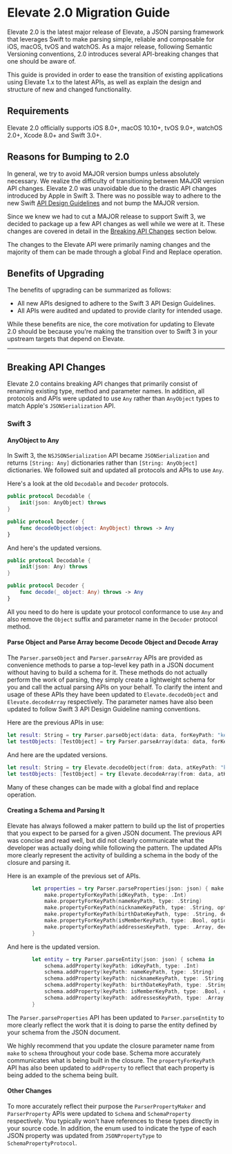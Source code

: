 # Elevate 2.0 Migration Guide

Elevate 2.0 is the latest major release of Elevate, a JSON parsing framework that leverages Swift to make parsing simple, reliable and composable for iOS, macOS, tvOS and watchOS. As a major release, following Semantic Versioning conventions, 2.0 introduces several API-breaking changes that one should be aware of.

This guide is provided in order to ease the transition of existing applications using Elevate 1.x to the latest APIs, as well as explain the design and structure of new and changed functionality.

## Requirements

Elevate 2.0 officially supports iOS 8.0+, macOS 10.10+, tvOS 9.0+, watchOS 2.0+, Xcode 8.0+ and Swift 3.0+.

## Reasons for Bumping to 2.0

In general, we try to avoid MAJOR version bumps unless absolutely necessary. We realize the difficulty of transitioning between MAJOR version API changes. Elevate 2.0 was unavoidable due to the drastic API changes introduced by Apple in Swift 3. There was no possible way to adhere to the new Swift [API Design Guidelines](https://swift.org/documentation/api-design-guidelines/) and not bump the MAJOR version.

Since we knew we had to cut a MAJOR release to support Swift 3, we decided to package up a few API changes as well while we were at it. These changes are covered in detail in the [Breaking API Changes](#breaking-api-changes) section below.

The changes to the Elevate API were primarily naming changes and the majority of them can be made through a global Find and Replace operation.

## Benefits of Upgrading

The benefits of upgrading can be summarized as follows:

* All new APIs designed to adhere to the Swift 3 API Design Guidelines.
* All APIs were audited and updated to provide clarity for intended usage.

While these benefits are nice, the core motivation for updating to Elevate 2.0 should be because you're making the transition over to Swift 3 in your upstream targets that depend on Elevate.

---

## Breaking API Changes

Elevate 2.0 contains breaking API changes that primarily consist of renaming existing type, method and parameter names. In addition, all protocols and APIs were updated to use `Any` rather than `AnyObject` types to match Apple's `JSONSerialization` API.

### Swift 3

#### AnyObject to Any

In Swift 3, the `NSJSONSerialization` API became `JSONSerialization` and returns `[String: Any]` dictionaries rather than `[String: AnyObject]` dictionaries. We followed suit and updated all protocols and APIs to use `Any`.

Here's a look at the old `Decodable` and `Decoder` protocols.

```swift
public protocol Decodable {
    init(json: AnyObject) throws
}

public protocol Decoder {
    func decodeObject(object: AnyObject) throws -> Any
}
```

And here's the updated versions.

```swift
public protocol Decodable {
    init(json: Any) throws
}

public protocol Decoder {
    func decode(_ object: Any) throws -> Any
}

```

All you need to do here is update your protocol conformance to use `Any` and also remove the `Object` suffix and parameter name in the `Decoder` protocol method.

#### Parse Object and Parse Array become Decode Object and Decode Array

The `Parser.parseObject` and `Parser.parseArray` APIs are provided as convenience methods to parse a top-level key path in a JSON document without having to build a schema for it. These methods do not actually perform the work of parsing, they simply create a lightweight schema for you and call the actual parsing APIs on your behalf. To clarify the intent and usage of these APIs they have been updated to `Elevate.decodeObject` and `Elevate.decodeArray` respectively. The parameter names have also been updated to follow Swift 3 API Design Guideline naming conventions.

Here are the previous APIs in use:
```swift
let result: String = try Parser.parseObject(data: data, forKeyPath: "key")
let testObjects: [TestObject] = try Parser.parseArray(data: data, forKeyPath: "items")
```

And here are the updated versions.

```swift
let result: String = try Elevate.decodeObject(from: data, atKeyPath: "key")
let testObjects: [TestObject] = try Elevate.decodeArray(from: data, atKeyPath: "items")
```

Many of these changes can be made with a global find and replace operation.

#### Creating a Schema and Parsing It

Elevate has always followed a maker pattern to build up the list of properties that you expect to be parsed for a given JSON document. The previous API was concise and read well, but did not clearly communicate what the developer was actually doing while following the pattern. The updated APIs more clearly represent the activity of building a schema in the body of the closure and parsing it.

Here is an example of the previous set of APIs.
```swift
        let properties = try Parser.parseProperties(json: json) { make in
            make.propertyForKeyPath(idKeyPath, type: .Int)
            make.propertyForKeyPath(nameKeyPath, type: .String)
            make.propertyForKeyPath(nicknameKeyPath, type: .String, optional: true)
            make.propertyForKeyPath(birthDateKeyPath, type: .String, decoder: dateDecoder)
            make.propertyForKeyPath(isMemberKeyPath, type: .Bool, optional: true)
            make.propertyForKeyPath(addressesKeyPath, type: .Array, decodedToType: Address.self)
        }
```

And here is the updated version.
```swift
        let entity = try Parser.parseEntity(json: json) { schema in
            schema.addProperty(keyPath: idKeyPath, type: .Int)
            schema.addProperty(keyPath: nameKeyPath, type: .String)
            schema.addProperty(keyPath: nicknameKeyPath, type: .String, optional: true)
            schema.addProperty(keyPath: birthDateKeyPath, type: .String, decoder: dateDecoder)
            schema.addProperty(keyPath: isMemberKeyPath, type: .Bool, optional: true)
            schema.addProperty(keyPath: addressesKeyPath, type: .Array, decodedToType: Address.self)
        }
```

The `Parser.parseProperties` API has been updated to `Parser.parseEntity` to more clearly reflect the work that it is doing to parse the entity defined by your schema from the JSON document. 

We highly recommend that you update the closure parameter name from `make` to `schema` throughout your code base. Schema more accurately communicates what is being built in the closure. The `propertyForKeyPath` API has also been updated to `addProperty` to reflect that each property is being added to the schema being built.

#### Other Changes

To more accurately reflect their purpose the `ParserPropertyMaker` and `ParserProperty` APIs were updated to `Schema` and `SchemaProperty` respectively. You typically won't have references to these types directly in your source code. In addition, the enum used to indicate the type of each JSON property was updated from `JSONPropertyType` to `SchemaPropertyProtocol`.